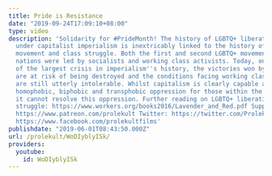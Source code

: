 ```yaml
---
title: Pride is Resistance
date: "2019-09-24T17:09:10+08:00"
type: video
description: 'Solidarity for #PrideMonth! The history of LGBTQ+ liberation movements
  under capitalist imperialism is inextricably linked to the history of the socialist
  movement and class struggle. Both the first and second LGBTQ+ movements in the imperialist
  nations were led by socialists and working class activists. Today, on the precipice
  of the largest crisis in imperialism''s history, the victories won by these struggles
  are at risk of being destroyed and the conditions facing working class LGBTQ+ people
  are still utterly intolerable. Whilst capitalism is clearly capable at mediating
  homophobic, biphobic and transphobic oppression for those within the bourgeoisie,
  it cannot resolve this oppression. Further reading on LGBTQ+ liberation and socialist
  struggle: https://www.workers.org/books2016/Lavender_and_Red.pdf Support us on Patreon:
  https://www.patreon.com/prolekult Twitter: https://twitter.com/ProlekultFilms Facebook:
  https://www.facebook.com/prolekultfilms'
publishdate: "2019-06-01T08:43:50.000Z"
url: /prolekult/WoDIyblyISk/
providers:
  youtube:
    id: WoDIyblyISk
---
```

